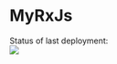 # MyRxJs

Status of last deployment: <br>
<img src="https://github.com/UstimenkoDenis/GitActions/workflows/My-GithubActions-basics/badge.svg?branch=main"><br>

